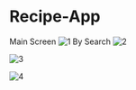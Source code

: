 # Recipe-App 
Main Screen
![1](https://github.com/abouzarijaz89/Recipe-App/assets/126200219/6460e8ca-da46-41a7-8091-9dbccfdedd7d)
By Search
![2](https://github.com/abouzarijaz89/Recipe-App/assets/126200219/2b9cf759-fc68-4f6b-b816-f6877190eef2)

![3](https://github.com/abouzarijaz89/Recipe-App/assets/126200219/52decaff-d97e-4d1e-adc9-083daf4bc1d1)

![4](https://github.com/abouzarijaz89/Recipe-App/assets/126200219/5d9ba5a0-c7d2-4aa6-a40c-995f88ac0f1b)
